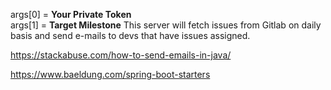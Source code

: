args[0] = **Your Private Token**  
args[1] = **Target Milestone**
This server will fetch issues from Gitlab on daily basis and send e-mails to devs that have issues assigned.

https://stackabuse.com/how-to-send-emails-in-java/

https://www.baeldung.com/spring-boot-starters
 